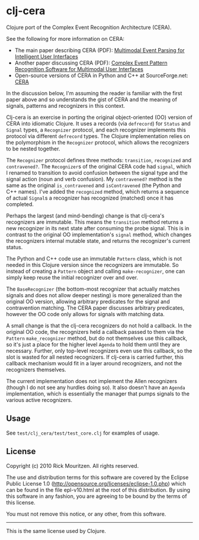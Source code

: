 # clj-cera

Clojure port of the Complex Event Recognition Architecture (CERA).

See the following for more information on CERA:

* The main paper describing CERA (PDF): [Multimodal Event Parsing for Intelligent User Interfaces](http://www.entish.org/published/P2338-fitzgerald.pdf)
* Another paper discussing CERA (PDF): [Complex Event Pattern Recognition Software for Multimodal User Interfaces](http://www.cs.cmu.edu/~aphillips/publications/cera-mics-04.pdf)
* Open-source versions of CERA in Python and C++ at SourceForge.net: [CERA](http://sourceforge.net/projects/cera/)

In the discussion below, I'm assuming the reader is familiar with the first paper above and so understands the gist of CERA and the meaning of signals, patterns and recognizers in this context.

Clj-cera is an exercise in porting the original object-oriented (OO) version of CERA into idiomatic Clojure. It uses a records (via `defrecord`) for `Status` and `Signal` types, a `Recognizer` protocol, and each recognizer implements this protocol via different `defrecord` types. The Clojure implementation relies on the polymorphism in the `Recognizer` protocol, which allows the recognizers to be nested together.

The `Recognizer` protocol defines three methods: `transition`, `recognized` and `contravened?`. The `Recognizer`s of the original CERA code had `signal`, which I renamed to transition to avoid confusion between the signal type and the signal action (noun and verb confusion). My `contravened?` method is the same as the original `is_contravened` and `isContravened` (the Python and C++ names). I've added the `recognized` method, which returns a sequence of actual `Signal`s a recognizer has recognized (matched) once it has completed.

Perhaps the largest (and mind-bending) change is that clj-cera's recognizers are immutable. This means the `transition` method returns a new recognizer in its next state after consuming the probe signal. This is in contrast to the original OO implementation's `signal` method, which changes the recognizers internal mutable state, and returns the recognizer's current status.

The Python and C++ code use an immutable `Pattern` class, which is not needed in this Clojure version since the recognizers are immutable. So instead of creating a `Pattern` object and calling `make-recognizer`, one can simply keep reuse the initial recognizer over and over.

The `BaseRecognizer` (the bottom-most recognizer that actually matches signals and does not allow deeper nesting) is more generalized than the original OO version, allowing arbitrary predicates for the signal and contravention matching. The CERA paper discusses arbitrary predicates, however the OO code only allows for signals with matching data.

A small change is that the clj-cera recognizers do not hold a callback. In the original OO code, the recognizers held a callback passed to them via the `Pattern` `make_recognizer` method, but do not themselves use this callback, so it's just a place for the higher level `Agenda` to hold them until they are necessary. Further, only top-level recognizers even use this callback, so the slot is wasted for all nested recognizers. If clj-cera is carried further, this callback mechanism would fit in a layer around recognizers, and not the recognizers themselves. 

The current implementation does not implement the Allen recognizers (though I do not see any hurdles doing so). It also doesn't have an `Agenda` implementation, which is essentially the manager that pumps signals to the various active recognizers.

## Usage

See `test/clj_cera/test/test_core.clj` for examples of usage.

<!--
## Installation
-->

## License

Copyright (c) 2010 Rick Mouritzen. All rights reserved.

The use and distribution terms for this software are covered by the
Eclipse Public License 1.0 (http://opensource.org/licenses/eclipse-1.0.php)
which can be found in the file epl-v10.html at the root of this distribution.
By using this software in any fashion, you are agreeing to be bound by
the terms of this license.

You must not remove this notice, or any other, from this software.

***
This is the same license used by Clojure.
